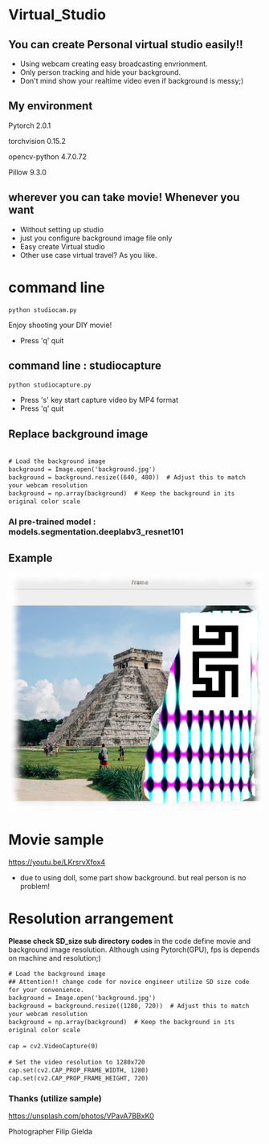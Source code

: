 # Virtual_Studio
## You can create Personal virtual studio easily!!

- Using webcam creating easy broadcasting envrionment.
- Only person tracking and hide your background.
- Don't mind show your realtime video even if background is messy;)


## My environment
Pytorch 2.0.1

torchvision 0.15.2

opencv-python 4.7.0.72

Pillow  9.3.0



## wherever you can take movie! Whenever you want
- Without setting up studio
- just you configure background image file only
- Easy create Virtual studio
- Other use case virtual travel? As you like. 

# command line

```
python studiocam.py

```
Enjoy shooting your DIY movie!
- Press 'q' quit

## command line : studiocapture

```
python studiocapture.py

```
- Press 's' key start capture video by MP4 format
- Press 'q' quit


## Replace background image

```

# Load the background image
background = Image.open('background.jpg')
background = background.resize((640, 480))  # Adjust this to match your webcam resolution
background = np.array(background)  # Keep the background in its original color scale

```
### AI pre-trained model : models.segmentation.deeplabv3_resnet101

## Example
![virtual studio](samplee.png "example")

# Movie sample

https://youtu.be/LKrsrvXfox4


- due to using doll, some part show background. but real person is no problem!

# Resolution arrangement
**Please check SD_size sub directory codes**
in the code define movie and background image resolution.
Although using Pytorch(GPU), fps is depends on machine and resolution;)

```
# Load the background image
## Attention!! change code for novice engineer utilize SD size code for your convenience. 
background = Image.open('background.jpg')
background = background.resize((1280, 720))  # Adjust this to match your webcam resolution
background = np.array(background)  # Keep the background in its original color scale

cap = cv2.VideoCapture(0)

# Set the video resolution to 1280x720
cap.set(cv2.CAP_PROP_FRAME_WIDTH, 1280)
cap.set(cv2.CAP_PROP_FRAME_HEIGHT, 720)
```



### Thanks (utilize sample)

https://unsplash.com/photos/VPavA7BBxK0

Photographer Filip Gielda 
